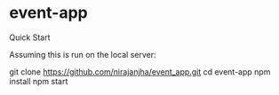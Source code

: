 # event-app
Quick Start

Assuming this is run on the local server:

git clone https://github.com/nirajanjha/event_app.git
cd event-app
npm install
npm start
